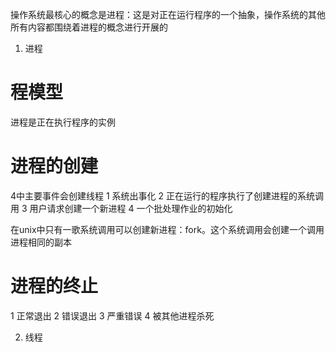 操作系统最核心的概念是进程：这是对正在运行程序的一个抽象，操作系统的其他所有内容都围绕着进程的概念进行开展的

1. 进程

# 程模型
进程是正在执行程序的实例

# 进程的创建
4中主要事件会创建线程
1 系统出事化 2 正在运行的程序执行了创建进程的系统调用 3 用户请求创建一个新进程 4 一个批处理作业的初始化

在unix中只有一歌系统调用可以创建新进程：fork。这个系统调用会创建一个调用进程相同的副本

# 进程的终止
1 正常退出 2 错误退出 3 严重错误 4 被其他进程杀死

2. 线程